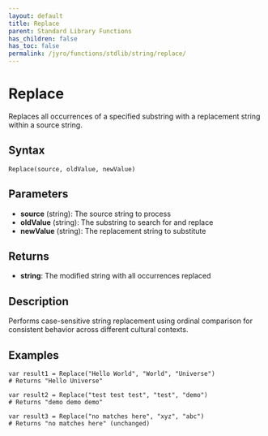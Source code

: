 ```yaml
---
layout: default
title: Replace
parent: Standard Library Functions
has_children: false
has_toc: false
permalink: /jyro/functions/stdlib/string/replace/
---
```


# Replace

Replaces all occurrences of a specified substring with a replacement string within a source string.

## Syntax

```jyro
Replace(source, oldValue, newValue)
```

## Parameters

- **source** (string): The source string to process
- **oldValue** (string): The substring to search for and replace
- **newValue** (string): The replacement string to substitute

## Returns

- **string**: The modified string with all occurrences replaced

## Description

Performs case-sensitive string replacement using ordinal comparison for consistent behavior across different cultural contexts.

## Examples

```jyro
var result1 = Replace("Hello World", "World", "Universe")
# Returns "Hello Universe"
```

```jyro
var result2 = Replace("test test test", "test", "demo")
# Returns "demo demo demo"
```

```jyro
var result3 = Replace("no matches here", "xyz", "abc")
# Returns "no matches here" (unchanged)
```